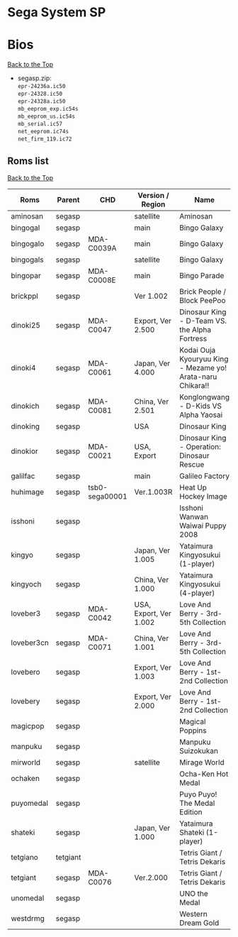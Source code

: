 
# Sega System SP  


# Bios
[Back to the Top](#system-sp)

- segasp.zip:  <br />
`epr-24236a.ic50      `   <br />
`epr-24328.ic50       `   <br />
`epr-24328a.ic50      `   <br />
`mb_eeprom_exp.ic54s  `   <br />
`mb_eeprom_us.ic54s   `   <br />
`mb_serial.ic57       `   <br />
`net_eeprom.ic74s     `   <br />
`net_firm_119.ic72    `   <br />

## Roms list
[Back to the Top](#system-sp)
 
| Roms         | Parent    | CHD        |  Version / Region        | Name                                                                |
| ------------ | --------- | ---------- | ------------------------ | ------------------------------------------------------------------- | 
| aminosan     | segasp    |            | satellite                | Aminosan                                                            |
| bingogal     | segasp    |            | main                     | Bingo Galaxy                                                        |
| bingogalo    | segasp    | MDA-C0039A | main                     | Bingo Galaxy                                                        |
| bingogals    | segasp    |            | satellite                | Bingo Galaxy                                                        |
| bingopar     | segasp    | MDA-C0008E | main                     | Bingo Parade                                                        |
| brickppl     | segasp    |            | Ver 1.002                | Brick People / Block PeePoo                                         |
| dinoki25     | segasp    | MDA-C0047  | Export, Ver 2.500        | Dinosaur King - D-Team VS. the Alpha Fortress                       |
| dinoki4      | segasp    | MDA-C0061  | Japan, Ver 4.000         | Kodai Ouja Kyouryuu King - Mezame yo! Arata-naru Chikara!!          |
| dinokich     | segasp    | MDA-C0081  | China, Ver 2.501         | Konglongwang - D-Kids VS Alpha Yaosai                               |
| dinoking     | segasp    |            | USA                      | Dinosaur King                                                       |
| dinokior     | segasp    | MDA-C0021  | USA, Export              | Dinosaur King - Operation: Dinosaur Rescue                          |
| galilfac     | segasp    |            | main                     | Galileo Factory                                                     |
| huhimage     | segasp    | tsb0-sega00001 | Ver.1.003R               | Heat Up Hockey Image                                                |
| isshoni      | segasp    |            |                          | Isshoni Wanwan Waiwai Puppy 2008                                    |
| kingyo       | segasp    |            | Japan, Ver 1.005         | Yataimura Kingyosukui (1-player)                                    |
| kingyoch     | segasp    |            | China, Ver 1.000         | Yataimura Kingyosukui (4-player)                                    |
| loveber3     | segasp    | MDA-C0042  | USA, Export, Ver 1.002   | Love And Berry - 3rd-5th Collection                                 |
| loveber3cn   | segasp    | MDA-C0071  | China, Ver 1.001         | Love And Berry - 3rd-5th Collection                                 |
| lovebero     | segasp    |            | Export, Ver 1.003        | Love And Berry - 1st-2nd Collection                                 |
| lovebery     | segasp    |            | Export, Ver 2.000        | Love And Berry - 1st-2nd Collection                                 |
| magicpop     | segasp    |            |                          | Magical Poppins                                                     |
| manpuku      | segasp    |            |                          | Manpuku Suizokukan                                                  |
| mirworld     | segasp    |            | satellite                | Mirage World                                                        |
| ochaken      | segasp    |            |                          | Ocha-Ken Hot Medal                                                  |
| puyomedal    | segasp    |            |                          | Puyo Puyo! The Medal Edition                                        |
| shateki      | segasp    |            | Japan, Ver 1.000         | Yataimura Shateki (1-player)                                        |
| tetgiano     | tetgiant  |            |                          | Tetris Giant / Tetris Dekaris                                       |
| tetgiant     | segasp    | MDA-C0076  | Ver.2.000                | Tetris Giant / Tetris Dekaris                                       |
| unomedal     | segasp    |            |                          | UNO the Medal                                                       |
| westdrmg     | segasp    |            |                          | Western Dream Gold                                                  |
